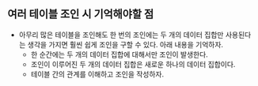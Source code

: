 ## 여러 테이블 조인 시 기억해야할 점
- 아무리 많은 테이블을 조인해도 한 번의 조인에는 두 개의 데이터 집합만 사용된다는 생각을 가지면 훨씬 쉽게 조인을 구할 수 있다. 아래 내용을 기억하자.
    - 한 순간에는 두 개의 데이터 집합에 대해서만 조인이 발생한다.
    - 조인이 이루어진 두 개의 데이터 집합은 새로운 하나의 데이터 집합이다.
    - 테이블 간의 관계를 이해하고 조인을 작성하자.